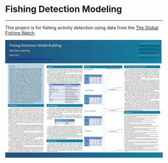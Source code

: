 # Fishing Detection Modeling  
---  
This project is for fishing activity detection using data from the [The Global Fishing Watch](https://globalfishingwatch.org/data-download/datasets/public-training-data-v1).  
  

![report](report/report.jpg)
